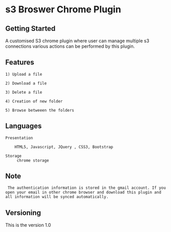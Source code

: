 # s3 Broswer Chrome Plugin

## Getting Started
   A customised S3 chrome plugin where user can manage multiple s3 connections various actions can be performed by this plugin.


## Features
```
1) Upload a file

2) Download a file

3) Delete a file

4) Creation of new folder

5) Browse betweeen the folders
```

## Languages
```
Presentation

    HTML5, Javascript, JQuery , CSS3, Bootstrap

Storage 
     chrome storage
```  
## Note
     The authentication information is stored in the gmail account. If you open your email in other chrome browser and download this plugin and all information will be synced automatically.

## Versioning
  This is the version 1.0  

